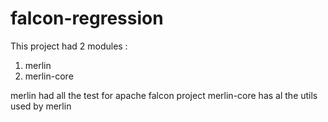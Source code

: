 falcon-regression
=================
This project had 2 modules : 

1. merlin
2. merlin-core

merlin had all the test for apache falcon project
merlin-core has al the utils used by merlin
